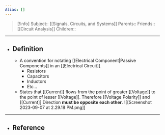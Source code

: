 ```yaml
---
Alias: []
---
```

> [!Info]
> Subject:: [[Signals, Circuits, and Systems]]
> Parents:: 
> Friends:: [[Circuit Analysis]]
> Children:: 
---
- ## Definition
	- A convention for notating [[Electrical Component|Passive Components]] in an [[Electrical Circuit]].
		- Resistors
		- Capacitors
		- Inductors
		- Etc...
	- States that [[Current]] flows from the point of greater [[Voltage]] to the point of lesser [[Voltage]]. Therefore [[Voltage Polarity]] and [[Current]] Direction **must be opposite each other**.
	  ![[Screenshot 2023-09-07 at 2.29.18 PM.png]]
---
- ## Reference